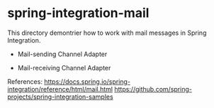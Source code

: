 # spring-integration-mail

This directory demontrier how to work with mail messages in Spring Integration.

- Mail-sending Channel Adapter

- Mail-receiving Channel Adapter

References: 
https://docs.spring.io/spring-integration/reference/html/mail.html
https://github.com/spring-projects/spring-integration-samples
